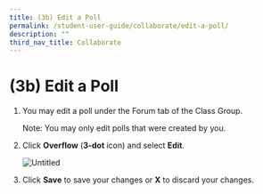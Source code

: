 ```yaml
---
title: (3b) Edit a Poll
permalink: /student-user-guide/collaborate/edit-a-poll/
description: ""
third_nav_title: Collaborate
---
```

<h1 id="-3b-edit-a-poll">(3b) Edit a Poll</h1>
<ol>
<li><p>You may edit a poll under the Forum tab of the Class Group. </p>
<p> Note: You may only edit polls that were created by you.</p>
</li>
<li><p>Click <strong>Overflow</strong> (<strong>3-dot</strong> icon) and select <strong>Edit</strong>.</p>
<p> <img alt="Untitled" src="https://s3-us-west-2.amazonaws.com/secure.notion-static.com/c82fee83-2c55-4c8b-be00-c38b5d7965c7/Untitled.png"></p>
</li>
<li><p>Click <strong>Save</strong> to save your changes or <strong>X</strong> to discard your changes.</p>
</li>
</ol>